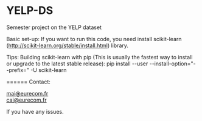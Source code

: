 YELP-DS
=======

Semester project on the YELP dataset

Basic set-up:
If you want to run this code, you need install scikit-learn (http://scikit-learn.org/stable/install.html) library.

Tips: Building scikit-learn with pip (This is usually the fastest way to install or upgrade to the latest stable release):
    pip install --user --install-option="--prefix=" -U scikit-learn

======
Contact:

mai@eurecom.fr  
cai@eurecom.fr

If you have any issues.

